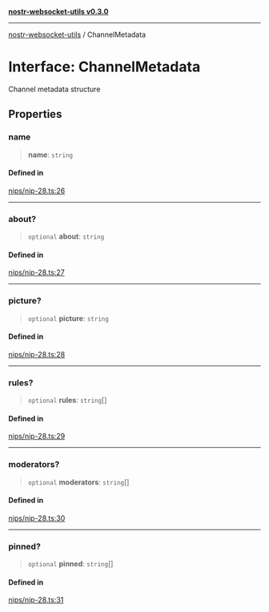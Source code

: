 [**nostr-websocket-utils v0.3.0**](../README.md)

***

[nostr-websocket-utils](../globals.md) / ChannelMetadata

# Interface: ChannelMetadata

Channel metadata structure

## Properties

### name

> **name**: `string`

#### Defined in

[nips/nip-28.ts:26](https://github.com/HumanjavaEnterprises/nostr-websocket-utils/blob/main/src/nips/nip-28.ts#L26)

***

### about?

> `optional` **about**: `string`

#### Defined in

[nips/nip-28.ts:27](https://github.com/HumanjavaEnterprises/nostr-websocket-utils/blob/main/src/nips/nip-28.ts#L27)

***

### picture?

> `optional` **picture**: `string`

#### Defined in

[nips/nip-28.ts:28](https://github.com/HumanjavaEnterprises/nostr-websocket-utils/blob/main/src/nips/nip-28.ts#L28)

***

### rules?

> `optional` **rules**: `string`[]

#### Defined in

[nips/nip-28.ts:29](https://github.com/HumanjavaEnterprises/nostr-websocket-utils/blob/main/src/nips/nip-28.ts#L29)

***

### moderators?

> `optional` **moderators**: `string`[]

#### Defined in

[nips/nip-28.ts:30](https://github.com/HumanjavaEnterprises/nostr-websocket-utils/blob/main/src/nips/nip-28.ts#L30)

***

### pinned?

> `optional` **pinned**: `string`[]

#### Defined in

[nips/nip-28.ts:31](https://github.com/HumanjavaEnterprises/nostr-websocket-utils/blob/main/src/nips/nip-28.ts#L31)
